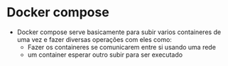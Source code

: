 # Docker compose
 - Docker compose serve basicamente para subir varios containeres de uma vez e fazer diversas operações com eles como:
   - Fazer os containeres se comunicarem entre si usando uma rede
   - um container esperar outro subir para ser executado